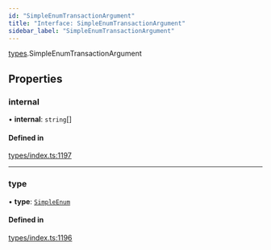 ```yaml
---
id: "SimpleEnumTransactionArgument"
title: "Interface: SimpleEnumTransactionArgument"
sidebar_label: "SimpleEnumTransactionArgument"
---
```


[types](../../../modules/Types/Types.md).SimpleEnumTransactionArgument

## Properties

### internal

• **internal**: `string`[]

#### Defined in

[types/index.ts:1197](https://github.com/PolymeshAssociation/polymesh-sdk/blob/de58d40fd/src/types/index.ts#L1197)

___

### type

• **type**: [`SimpleEnum`](../../../enums/Types/TransactionArgumentType/TransactionArgumentType.md#simpleenum)

#### Defined in

[types/index.ts:1196](https://github.com/PolymeshAssociation/polymesh-sdk/blob/de58d40fd/src/types/index.ts#L1196)
